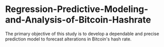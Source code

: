 # Regression-Predictive-Modeling-and-Analysis-of-Bitcoin-Hashrate
The primary objective of this study is to develop a dependable and precise prediction model to forecast alterations in Bitcoin's hash rate. 
